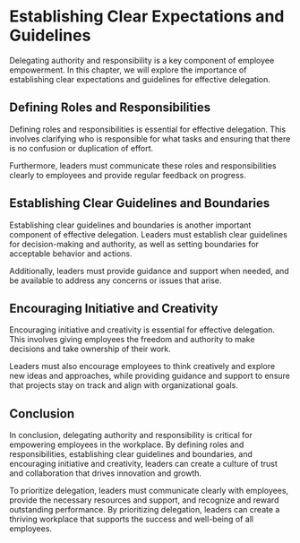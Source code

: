 # Establishing Clear Expectations and Guidelines

Delegating authority and responsibility is a key component of employee empowerment. In this chapter, we will explore the importance of establishing clear expectations and guidelines for effective delegation.

Defining Roles and Responsibilities
-----------------------------------

Defining roles and responsibilities is essential for effective delegation. This involves clarifying who is responsible for what tasks and ensuring that there is no confusion or duplication of effort.

Furthermore, leaders must communicate these roles and responsibilities clearly to employees and provide regular feedback on progress.

Establishing Clear Guidelines and Boundaries
--------------------------------------------

Establishing clear guidelines and boundaries is another important component of effective delegation. Leaders must establish clear guidelines for decision-making and authority, as well as setting boundaries for acceptable behavior and actions.

Additionally, leaders must provide guidance and support when needed, and be available to address any concerns or issues that arise.

Encouraging Initiative and Creativity
-------------------------------------

Encouraging initiative and creativity is essential for effective delegation. This involves giving employees the freedom and authority to make decisions and take ownership of their work.

Leaders must also encourage employees to think creatively and explore new ideas and approaches, while providing guidance and support to ensure that projects stay on track and align with organizational goals.

Conclusion
----------

In conclusion, delegating authority and responsibility is critical for empowering employees in the workplace. By defining roles and responsibilities, establishing clear guidelines and boundaries, and encouraging initiative and creativity, leaders can create a culture of trust and collaboration that drives innovation and growth.

To prioritize delegation, leaders must communicate clearly with employees, provide the necessary resources and support, and recognize and reward outstanding performance. By prioritizing delegation, leaders can create a thriving workplace that supports the success and well-being of all employees.
